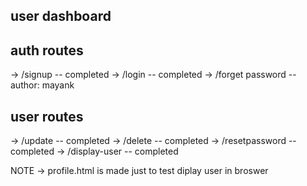 ## user dashboard

## auth routes

-> /signup -- completed
-> /login -- completed
-> /forget password -- author: mayank

## user routes

-> /update -- completed
-> /delete -- completed
-> /resetpassword -- completed
-> /display-user -- completed

NOTE -> profile.html is made just to test diplay user in broswer
